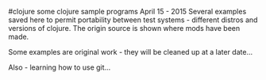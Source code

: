 #clojure
some clojure sample programs 
April 15 - 2015
Several examples saved here to permit portability between test systems - different distros and versions of clojure.
The origin source is shown where mods have been made.

Some examples are original work - they will be cleaned up at a later date...

Also - learning how to use git...
